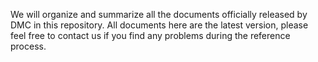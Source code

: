 We will organize and summarize all the documents officially released by DMC in this repository.
All documents here are the latest version, please feel free to contact us if you find any problems during the reference process.
